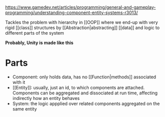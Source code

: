 https://www.gamedev.net/articles/programming/general-and-gameplay-programming/understanding-component-entity-systems-r3013/

Tackles the problem with hierarchy in [[OOP]] where we end-up with very rigid [[class]] structures by [[Abstraction|abstracting]] [[data]] and logic to different parts of the system

**Probably, Unity is made like this**

# Parts

- Component: only holds data, has no [[Function|methods]] associated with it
- [[Entity]]: usually, just an id, to which components are attached. Components can be aggregated and dissociated at run time, affecting indirectly how an entity behaves
- System: the logic appplied over related components aggregated on the same entity